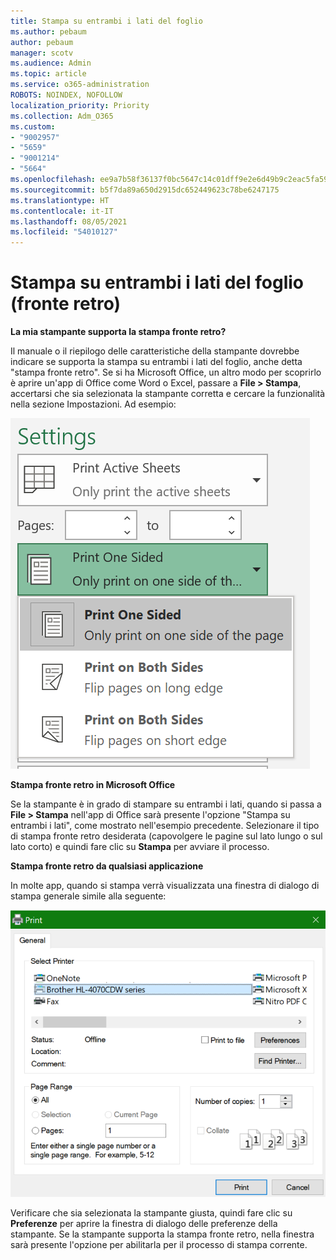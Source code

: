 ```yaml
---
title: Stampa su entrambi i lati del foglio
ms.author: pebaum
author: pebaum
manager: scotv
ms.audience: Admin
ms.topic: article
ms.service: o365-administration
ROBOTS: NOINDEX, NOFOLLOW
localization_priority: Priority
ms.collection: Adm_O365
ms.custom:
- "9002957"
- "5659"
- "9001214"
- "5664"
ms.openlocfilehash: ee9a7b58f36137f0bc5647c14c01dff9e2e6d49b9c2eac5fa5996c258fbafbb7
ms.sourcegitcommit: b5f7da89a650d2915dc652449623c78be6247175
ms.translationtype: HT
ms.contentlocale: it-IT
ms.lasthandoff: 08/05/2021
ms.locfileid: "54010127"
---
```

# <a name="printing-on-both-sides-of-paper-duplex-printing"></a>Stampa su entrambi i lati del foglio (fronte retro)

**La mia stampante supporta la stampa fronte retro?**

Il manuale o il riepilogo delle caratteristiche della stampante dovrebbe indicare se supporta la stampa su entrambi i lati del foglio, anche detta "stampa fronte retro". Se si ha Microsoft Office, un altro modo per scoprirlo è aprire un'app di Office come Word o Excel, passare a **File > Stampa**, accertarsi che sia selezionata la stampante corretta e cercare la funzionalità nella sezione Impostazioni. Ad esempio: 

![Impostazioni stampante](media/print-settings.png)

**Stampa fronte retro in Microsoft Office**

Se la stampante è in grado di stampare su entrambi i lati, quando si passa a **File > Stampa** nell'app di Office sarà presente l'opzione "Stampa su entrambi i lati", come mostrato nell'esempio precedente.  Selezionare il tipo di stampa fronte retro desiderata (capovolgere le pagine sul lato lungo o sul lato corto) e quindi fare clic su **Stampa** per avviare il processo.

**Stampa fronte retro da qualsiasi applicazione**

In molte app, quando si stampa verrà visualizzata una finestra di dialogo di stampa generale simile alla seguente: 

![Finestra di dialogo Stampa](media/print-dialog.png)

Verificare che sia selezionata la stampante giusta, quindi fare clic su **Preferenze** per aprire la finestra di dialogo delle preferenze della stampante. Se la stampante supporta la stampa fronte retro, nella finestra sarà presente l'opzione per abilitarla per il processo di stampa corrente.
